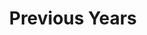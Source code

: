 ---
title: "Previous Years" # changed from portfolio to Previous Years
description: "This is meta description."
draft: false
---